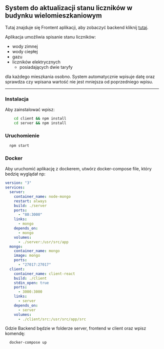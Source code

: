 ## System do aktualizacji stanu liczników w budynku wielomieszkaniowym

Tutaj znajduje się Frontent aplikacji, aby zobaczyć backend kliknij [tutaj](https://github.com/MarcinZmudka/HouseMetersBackend).

Aplikacja umożliwia spisanie stanu liczników:

- wody zimnej
- wody ciepłej
- gazu
- liczników elektrycznych
  - posiadających dwie taryfy

dla każdego mieszkania osobno. System automatycznie wpisuje datę oraz sprawdza czy wpisana wartość nie jest mniejsza od poprzedniego wpisu.

---

### Instalacja

Aby zainstalować wpisz:

```bash
    cd client && npm install
    cd server && npm install
```

### Uruchomienie

```bash
  npm start
```

### Docker

Aby uruchomić aplikację z dockerem, utwórz docker-compose file, który bedzię wyglądał np:

```yml
version: "3"
services:
  server:
    container_name: node-mongo
    restart: always
    build: ./server
    ports:
      - "80:3000"
    links:
      - mongo
    depends_on:
      - mongo
    volumes:
      - ./server:/usr/src/app
  mongo:
    container_name: mongo
    image: mongo
    ports:
      - "27017:27017"
  client:
    container_name: client-react
    build: ./client
    stdin_open: true
    ports:
      - 3000:3000
    links:
      - server
    depends_on:
      - server
    volumes:
      - ./client/src:/usr/src/app/src
```

Gdzie Backend będzie w folderze server, frontend w client oraz wpisz komendę:

```bash
  docker-compose up
```
